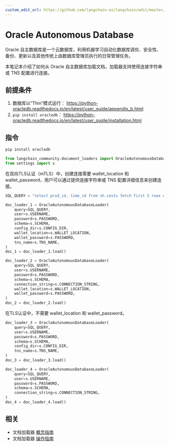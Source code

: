 ```yaml
---
custom_edit_url: https://github.com/langchain-ai/langchain/edit/master/docs/docs/integrations/document_loaders/oracleadb_loader.ipynb
---
```


# Oracle Autonomous Database

Oracle 自主数据库是一个云数据库，利用机器学习自动化数据库调优、安全性、备份、更新以及其他传统上由数据库管理员执行的日常管理任务。

本笔记本介绍了如何从 Oracle 自主数据库加载文档，加载器支持使用连接字符串或 TNS 配置进行连接。

## 前提条件
1. 数据库以“Thin”模式运行：
   https://python-oracledb.readthedocs.io/en/latest/user_guide/appendix_b.html
2. `pip install oracledb`：
   https://python-oracledb.readthedocs.io/en/latest/user_guide/installation.html

## 指令


```python
pip install oracledb
```


```python
from langchain_community.document_loaders import OracleAutonomousDatabaseLoader
from settings import s
```

在双向TLS认证（mTLS）中，创建连接需要 wallet_location 和 wallet_password，用户可以通过提供连接字符串或 TNS 配置详细信息来创建连接。


```python
SQL_QUERY = "select prod_id, time_id from sh.costs fetch first 5 rows only"

doc_loader_1 = OracleAutonomousDatabaseLoader(
    query=SQL_QUERY,
    user=s.USERNAME,
    password=s.PASSWORD,
    schema=s.SCHEMA,
    config_dir=s.CONFIG_DIR,
    wallet_location=s.WALLET_LOCATION,
    wallet_password=s.PASSWORD,
    tns_name=s.TNS_NAME,
)
doc_1 = doc_loader_1.load()

doc_loader_2 = OracleAutonomousDatabaseLoader(
    query=SQL_QUERY,
    user=s.USERNAME,
    password=s.PASSWORD,
    schema=s.SCHEMA,
    connection_string=s.CONNECTION_STRING,
    wallet_location=s.WALLET_LOCATION,
    wallet_password=s.PASSWORD,
)
doc_2 = doc_loader_2.load()
```

在TLS认证中，不需要 wallet_location 和 wallet_password。


```python
doc_loader_3 = OracleAutonomousDatabaseLoader(
    query=SQL_QUERY,
    user=s.USERNAME,
    password=s.PASSWORD,
    schema=s.SCHEMA,
    config_dir=s.CONFIG_DIR,
    tns_name=s.TNS_NAME,
)
doc_3 = doc_loader_3.load()

doc_loader_4 = OracleAutonomousDatabaseLoader(
    query=SQL_QUERY,
    user=s.USERNAME,
    password=s.PASSWORD,
    schema=s.SCHEMA,
    connection_string=s.CONNECTION_STRING,
)
doc_4 = doc_loader_4.load()
```

## 相关

- 文档加载器 [概念指南](/docs/concepts/#document-loaders)
- 文档加载器 [操作指南](/docs/how_to/#document-loaders)